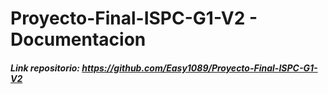 # Proyecto-Final-ISPC-G1-V2 - Documentacion 


##### Link repositorio: https://github.com/Easy1089/Proyecto-Final-ISPC-G1-V2
